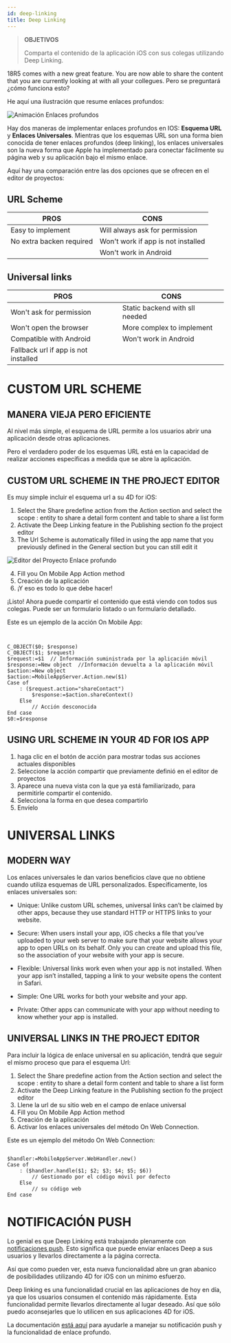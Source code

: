 ```yaml
---
id: deep-linking
title: Deep Linking
---
```


> **OBJETIVOS**
> 
> Comparta el contenido de la aplicación iOS con sus colegas utilizando Deep Linking.

18R5 comes with a new great feature. You are now able to share the content that you are currently looking at with all your collegues. Pero se preguntará ¿cómo funciona esto?

He aquí una ilustración que resume enlaces profundos:

![Animación Enlaces profundos](assets/en/deeplinking/4d-for-ios-deeplinking.gif)

Hay dos maneras de implementar enlaces profundos en IOS: **Esquema URL** y **Enlaces Universales**. Mientras que los esquemas URL son una forma bien conocida de tener enlaces profundos (deep linking), los enlaces universales son la nueva forma que Apple ha implementado para conectar fácilmente su página web y su aplicación bajo el mismo enlace.

Aquí hay una comparación entre las dos opciones que se ofrecen en el editor de proyectos:

## URL Scheme

| PROS                     | CONS                               |
| ------------------------ | ---------------------------------- |
| Easy to implement        | Will always ask for permission     |
| No extra backen required | Won't work if app is not installed |
|                          | Won't work in Android              |

## Universal links

| PROS                                 | CONS                           |
| ------------------------------------ | ------------------------------ |
| Won't ask for permission             | Static backend with sll needed |
| Won't open the browser               | More complex to implement      |
| Compatible with Android              | Won't work in Android          |
| Fallback url if app is not installed |                                |

# CUSTOM URL SCHEME

## MANERA VIEJA PERO EFICIENTE

Al nivel más simple, el esquema de URL permite a los usuarios abrir una aplicación desde otras aplicaciones.

Pero el verdadero poder de los esquemas URL está en la capacidad de realizar acciones específicas a medida que se abre la aplicación.

## CUSTOM URL SCHEME IN THE PROJECT EDITOR

Es muy simple incluir el esquema url a su 4D for iOS:

1. Select the Share predefine action from the Action section and select the scope : entity to share a detail form content and table to share a list form
2. Activate the Deep Linking feature in the Publishing section fo the project editor
3. The Url Scheme is automatically filled in using the app name that you previously defined in the General section but you can still edit it

![Editor del Proyecto Enlace profundo](assets/en/deeplinking/deep-linking-project-editor-publishing-section.png)

4. Fill you On Mobile App Action method
5. Creación de la aplicación
6. ¡Y eso es todo lo que debe hacer!

¡Listo! Ahora puede compartir el contenido que está viendo con todos sus colegas. Puede ser un formulario listado o un formulario detallado.

Este es un ejemplo de la acción On Mobile App:

```4d


C_OBJECT($0; $response)
C_OBJECT($1; $request)
$request:=$1  // Información suministrada por la aplicación móvil
$response:=New object  //Información devuelta a la aplicación móvil
$action:=New object
$action:=MobileAppServer.Action.new($1)
Case of 
    : ($request.action="shareContact")
        $response:=$action.shareContext()
    Else 
        // Acción desconocida
End case 
$0:=$response

```

## USING URL SCHEME IN YOUR 4D FOR IOS APP

1. haga clic en el botón de acción para mostrar todas sus acciones actuales disponibles
2. Seleccione la acción compartir que previamente definió en el editor de proyectos
3. Aparece una nueva vista con la que ya está familiarizado, para permitirle compartir el contenido.
4. Selecciona la forma en que desea compartirlo
5. Envíelo

# UNIVERSAL LINKS

## MODERN WAY

Los enlaces universales le dan varios beneficios clave que no obtiene cuando utiliza esquemas de URL personalizados. Específicamente, los enlaces universales son:

* Unique: Unlike custom URL schemes, universal links can’t be claimed by other apps, because they use standard HTTP or HTTPS links to your website.

* Secure: When users install your app, iOS checks a file that you’ve uploaded to your web server to make sure that your website allows your app to open URLs on its behalf. Only you can create and upload this file, so the association of your website with your app is secure.

* Flexible: Universal links work even when your app is not installed. When your app isn’t installed, tapping a link to your website opens the content in Safari.

* Simple: One URL works for both your website and your app.

* Private: Other apps can communicate with your app without needing to know whether your app is installed.

## UNIVERSAL LINKS IN THE PROJECT EDITOR

Para incluir la lógica de enlace universal en su aplicación, tendrá que seguir el mismo proceso que para el esquema Url:

1. Select the Share predefine action from the Action section and select the scope : entity to share a detail form content and table to share a list form
2. Activate the Deep Linking feature in the Publishing section fo the project editor
3. Llene la url de su sitio web en el campo de enlace universal
4. Fill you On Mobile App Action method
5. Creación de la aplicación
6. Activar los enlaces universales del método On Web Connection.

Este es un ejemplo del método On Web Connection:

```4d

$handler:=MobileAppServer.WebHandler.new()
Case of
    : ($handler.handle($1; $2; $3; $4; $5; $6))
        // Gestionado por el código móvil por defecto
    Else
        // su código web
End case

```


# NOTIFICACIÓN PUSH

Lo genial es que Deep Linking está trabajando plenamente con [notificaciones push](push-notification.html). Esto significa que puede enviar enlaces Deep a sus usuarios y llevarlos directamente a la página correcta.

Así que como pueden ver, esta nueva funcionalidad abre un gran abanico de posibilidades utilizando 4D for iOS con un mínimo esfuerzo.

Deep linking es una funcionalidad crucial en las aplicaciones de hoy en día, ya que los usuarios consumen el contenido más rápidamente. Esta funcionalidad permite llevarlos directamente al lugar deseado. Así que sólo puedo aconsejarles que lo utilicen en sus aplicaciones 4D for iOS.

La documentación [está aquí](https://github.com/4d-for-ios/4D-Mobile-App-Server/blob/18R4/Documentation/Classes/PushNotification.md) para ayudarle a manejar su notificación push y la funcionalidad de enlace profundo.




